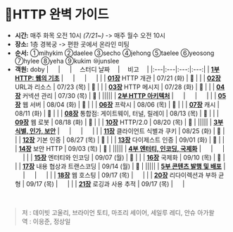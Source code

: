 # :octopus:HTTP 완벽 가이드
- __시간:__ 매주 화목 오전 10시 _(7/21~)_ -> 매주 월수 오전 10시    
- __장소:__ 1층 경복궁 -> 편한 곳에서 온라인 미팅    
- __순서:__ ①mihykim ②daelee ③secho ④jehong ⑤taelee ⑥yeosong ⑦hylee ⑧yeha ⑨kukim ⑩junslee
- __객원:__ doby
  | 　 | 　 | 　스터디 날짜　 | 　비고　 |
  |:---|:---|:---:|:---:|
  | [__1부 HTTP: 웹의 기초__](https://github.com/Kraken-Addicts/HTTP-The-Definitive-Guide/tree/master/1_HTTP_The_Webs_Foundation) | 　 | 　 | 　 |
  |  |  [__01장__](./1_HTTP_The_Webs_Foundation/01_Overview_of_HTTP.md) HTTP 개관 | 07/21 (화) | 🌱 |
  |  |  [__02장__](./1_HTTP_The_Webs_Foundation/02_URLs_and_Resources.md) URL과 리소스 | 07/23 (목) | 🌱 |
  |  |  [__03장__](./1_HTTP_The_Webs_Foundation/03_HTTP_Messages.md) HTTP 메시지 | 07/28 (화) | 🌱 |
  |  |  [__04장__](./1_HTTP_The_Webs_Foundation/04_Connection_Management.md) 커넥션 관리 | 07/30 (목) | 🌱 |
  |||||
  | [__2부 HTTP 아키텍처__](https://github.com/Kraken-Addicts/HTTP-The-Definitive-Guide/tree/master/2_HTTP_Architecture) | 　 | 　 | 　 |
  |  |  [__05장__](./2_HTTP_Architecture/05_Web_Servers.md) 웹 서버 | 08/04 (화) |  🌱 |
  |  |  [__06장__](./2_HTTP_Architecture/06_Proxies.md) 프락시 | 08/06 (목) | 🌱 |
  |  |  [__07장__](./2_HTTP_Architecture/07_Caching.md) 캐시 | 08/11 (화) | 🌱 |
  |  |  [__08장__](./2_HTTP_Architecture/08_Integration_Points.md) 통합점: 게이트웨이, 터널, 릴레이 | 08/13 (목) | 🌱 |
  |  |  [__09장__](./2_HTTP_Architecture/09_Web_Robots.md) 웹 로봇 | 08/18 (화) | 🌱 |
  |  |  [__10장__](./2_HTTP_Architecture/10_HTTP.md) HTTP/2.0 | 08/20 (목) | 🌱 |
  |||||
  | [__3부 식별, 인가, 보안__](https://github.com/Kraken-Addicts/HTTP-The-Definitive-Guide/tree/master/3_Identification_Authorization_and_Security) | 　 | 　 | 　 |
  |  |  [__11장__](./3_Identification_Authorization_and_Security/11_Client_Identification_and_Cookies.md) 클라이언트 식별과 쿠키 | 08/25 (화) | 🌱 |
  |  |  [__12장__](./3_Identification_Authorization_and_Security/12_Basic_Authentication.md) 기본 인증 | 08/27 (목) |  🌱  |
  |  |  [__13장__](./3_Identification_Authorization_and_Security/13_Digest_Authentication.md) 다이제스트 인증 | 09/01 (화) | 🌱 |
  |  |  [__14장__](./3_Identification_Authorization_and_Security/14_Secure_HTTP.md) 보안 HTTP | 09/03 (목) | 🌱 |
  |||||
  | [__4부 엔터티, 인코딩, 국제화__](https://github.com/Kraken-Addicts/HTTP-The-Definitive-Guide/tree/master/4_Entities_Encodings_and_Internationalization) | 　 | 　 | 　 |
  |  |  [__15장__](./4_Entities_Encodings_and_Internationalization/15_Entities_and_Encodings.md) 엔터티와 인코딩 | 09/07 (월) | 🌱 |
  |  |  [__16장__](./4_Entities_Encodings_and_Internationalization/16_Internationalization.md) 국제화 | 09/10 (목) | 🌱 |
  |  |  [__17장__](./4_Entities_Encodings_and_Internationalization/17_Content_Negotiation_and_Transcoding.md) 내용 협상과 트랜스코딩 | 09/14 (월) | 🌱 |
  |||||
  | [__5부 콘텐츠 발행 및 배포__](https://github.com/Kraken-Addicts/HTTP-The-Definitive-Guide/tree/master/5_Content_Publishing_and_Distribution) | 　 | 　 | 　 |
  |  |  [__18장__](./5_Content_Publishing_and_Distribution/18_Web_Hosting.md) 웹 호스팅 | 09/17 (목) | 　 |
  |  |  [__20장__](./5_Content_Publishing_and_Distribution/20_Redirection_and_Load_Balancing.md) 리다이렉션과 부하 균형 | 09/17 (목) | 　 |
  |  |  [__21장__](./5_Content_Publishing_and_Distribution/21_Logging_and_Usage_Tracking.md) 로깅과 사용 추적 | 09/17 (목) | 　 |

<br>

>저 : 데이빗 고울리, 브라이언 토티, 마조리 세이어, 세일루 레디, 안슈 아가왈 <br>
>역 : 이응준, 정상일
